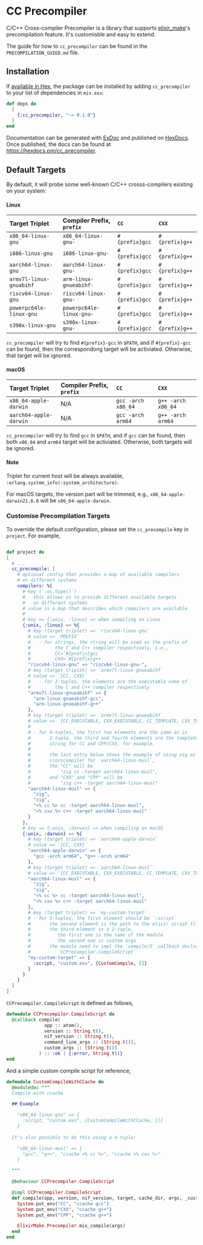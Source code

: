 # CC Precompiler

C/C++ Cross-compiler Precompiler is a library that supports [elixir_make](https://github.com/elixir-lang/elixir_make)'s precompilation feature. It's customisble and easy to extend.

The guide for how to `cc_precompiler` can be found in the `PRECOMPILATION_GUIED.md` file.

## Installation

If [available in Hex](https://hex.pm/docs/publish), the package can be installed
by adding `cc_precompiler` to your list of dependencies in `mix.exs`:

```elixir
def deps do
  [
    {:cc_precompiler, "~> 0.1.0"}
  ]
end
```

Documentation can be generated with [ExDoc](https://github.com/elixir-lang/ex_doc)
and published on [HexDocs](https://hexdocs.pm). Once published, the docs can
be found at <https://hexdocs.pm/cc_precompiler>.

## Default Targets

By default, it will probe some well-known C/C++ crosss-compilers existing on your system:

#### Linux

  | Target Triplet          | Compiler Prefix, `prefix` | `CC`            | `CXX`           |
  |:------------------------|:--------------------------|:----------------|:----------------|
  | `x86_64-linux-gnu`      | `x86_64-linux-gnu-`       | `#{prefix}gcc` | `#{prefix}g++` |
  | `i686-linux-gnu`        | `i686-linux-gnu-`         | `#{prefix}gcc` | `#{prefix}g++` |
  | `aarch64-linux-gnu`     | `aarch64-linux-gnu-`      | `#{prefix}gcc` | `#{prefix}g++` |
  | `armv7l-linux-gnuabihf` | `arm-linux-gnueabihf-`    | `#{prefix}gcc` | `#{prefix}g++` |
  | `riscv64-linux-gnu`     | `riscv64-linux-gnu-`      | `#{prefix}gcc` | `#{prefix}g++` |
  | `powerpc64le-linux-gnu` | `powerpc64le-linux-gnu-`  | `#{prefix}gcc` | `#{prefix}g++` |
  | `s390x-linux-gnu`       | `s390x-linux-gnu-`        | `#{prefix}gcc` | `#{prefix}g++` |

  `cc_precompiler` will try to find `#{prefix}-gcc` in `$PATH`, and if `#{prefix}-gcc` can be found, then the correspondong target will be activiated. Otherwise, that target will be ignored.

#### macOS

  | Target Triplet          | Compiler Prefix, `prefix` | `CC`               | `CXX`              |
  |:------------------------|:--------------------------|:-------------------|:-------------------|
  | `x86_64-apple-darwin`   | N/A                       | `gcc -arch x86_64` | `g++ -arch x86_64` |
  | `aarch64-apple-darwin`  | N/A                       | `gcc -arch arm64`  | `g++ -arch arm64`  |

  `cc_precompiler` will try to find `gcc` in `$PATH`, and if `gcc` can be found, then both `x86_64` and `arm64` target will be activiated. Otherwise, both targets will be ignored.

#### Note
Triplet for current host will be always available, `:erlang.system_info(:system_architecture)`.

For macOS targets, the version part will be trimmed, e.g., `x86_64-apple-darwin21.6.0` will be `x86_64-apple-darwin`.

### Customise Precompilation Targets

To override the default configuration, please set the `cc_precompile` key in `project`. For example,

```elixir

def project do
[ 
  # ...
  cc_precompile: [
    # optional config that provides a map of available compilers
    # on different systems
    compilers: %{
      # key (`:os.type()`)
      #   this allows us to provide different available targets 
      #   on different systems
      # value is a map that describes which compilers are available
      #
      # key == {:unix, :linux} => when compiling on Linux
      {:unix, :linux} => %{
        # key (target triplet) => `riscv64-linux-gnu`
        # value => `PREFIX`
        #   - for strings, the string will be used as the prefix of
        #         the C and C++ compiler respectively, i.e.,
        #         CC=`#{prefix}gcc`
        #         CXX=`#{prefix}g++`
        "riscv64-linux-gnu" => "riscv64-linux-gnu-",
        # key (target triplet) => `armv7l-linux-gnueabihf`
        # value => `{CC, CXX}`
        #   - for 2-tuples, the elements are the executable name of
        #         the C and C++ compiler respectively
        "armv7l-linux-gnueabihf" => {
          "arm-linux-gnueabihf-gcc",
          "arm-linux-gnueabihf-g++"
        },
        # key (target triplet) => `armv7l-linux-gnueabihf`
        # value => `{CC_EXECUTABLE, CXX_EXECUTABLE, CC_TEMPLATE, CXX_TEMPLATE}`
        #
        # - for 4-tuples, the first two elements are the same as in
        #       2-tuple, the third and fourth elements are the template
        #       string for CC and CPP/CXX. for example,
        #       
        #       the last entry below shows the example of using zig as the
        #       crosscompiler for `aarch64-linux-musl`, 
        #       the "CC" will be
        #           "zig cc -target aarch64-linux-musl", 
        #       and "CXX" and "CPP" will be
        #           "zig c++ -target aarch64-linux-musl"
        "aarch64-linux-musl" => {
          "zig", 
          "zig", 
          "<% cc %> cc -target aarch64-linux-musl", 
          "<% cxx %> c++ -target aarch64-linux-musl"
        }
      },
      # key == {:unix, :darwin} => when compiling on macOS
      {:unix, :darwin} => %{
        # key (target triplet) => `aarch64-apple-darwin`
        # value => `{CC, CXX}`
        "aarch64-apple-darwin" => {
          "gcc -arch arm64", "g++ -arch arm64"
        },
        # key (target triplet) => `aarch64-linux-musl`
        # value => `{CC_EXECUTABLE, CXX_EXECUTABLE, CC_TEMPLATE, CXX_TEMPLATE}`
        "aarch64-linux-musl" => {
          "zig",
          "zig",
          "<% cc %> cc -target aarch64-linux-musl",
          "<% cxx %> c++ -target aarch64-linux-musl"
        },
        # key (target triplet) => `my-custom-target`
        # - for 3-tuples, the first element should be `:script`
        #       the second element is the path to the elixir script file
        #       the third element is a 2-tuple, 
        #          the first one is the name of the module
        #          the second one is custom args
        #       the module need to impl the `compile/5` callback declared in 
        #          `CCPrecompiler.CompileScript`
        "my-custom-target" => {
          :script, "custom.exs", {CustomCompile, []}
        }
      }
    }
  ]
]
```

`CCPrecompiler.CompileScript` is defined as follows,

```elixir
defmodule CCPrecompiler.CompileScript do
  @callback compile(
              app :: atom(),
              version :: String.t(),
              nif_version :: String.t(),
              command_line_args :: [String.t()],
              custom_args :: [String.t()]
            ) :: :ok | {:error, String.t()}
end
```

And a simple custom compile script for reference,

```elixir
defmodule CustomCompileWithCCache do
  @moduledoc """
  Compile with ccache

  ## Example

    "x86_64-linux-gnu" => {
      :script, "custom.exs", {CustomCompileWithCCache, []}
    }
  
  It's also possible to do this using a 4-tuple:

    "x86_64-linux-musl" => {
      "gcc", "g++", "ccache <% cc %>", "ccache <% cxx %>"
    }

  """

  @behaviour CCPrecompiler.CompileScript

  @impl CCPrecompiler.CompileScript
  def compile(app, version, nif_version, target, cache_dir, args, _custom_args) do
    System.put_env("CC", "ccache gcc")
    System.put_env("CXX", "ccache g++")
    System.put_env("CPP", "ccache g++")

    ElixirMake.Precompiler.mix_compile(args)
  end
end
```
